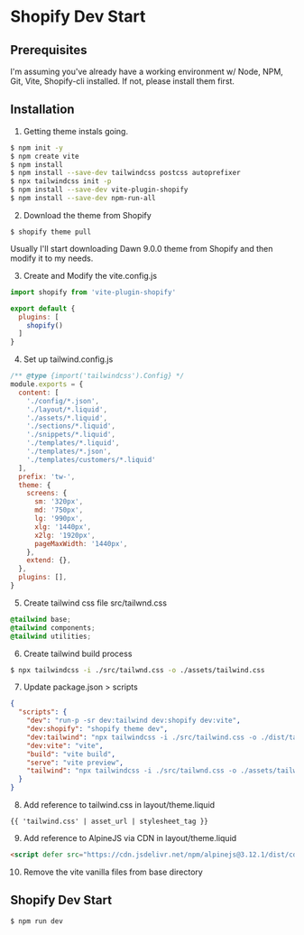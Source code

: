 # Shopify Dev Start

## Prerequisites
I'm assuming you've already have a working environment w/ Node, NPM, Git, Vite, Shopify-cli installed. 
If not, please install them first.

## Installation
1. Getting theme instals going.
```sh
$ npm init -y
$ npm create vite
$ npm install
$ npm install --save-dev tailwindcss postcss autoprefixer
$ npx tailwindcss init -p
$ npm install --save-dev vite-plugin-shopify
$ npm install --save-dev npm-run-all
```
2. Download the theme from Shopify
```
$ shopify theme pull
```
Usually I'll start downloading Dawn 9.0.0 theme from Shopify and then modify it to my needs.

3. Create and Modify the vite.config.js
```js
import shopify from 'vite-plugin-shopify'

export default {
  plugins: [
    shopify()
  ]
}
```
4. Set up tailwind.config.js
```js
/** @type {import('tailwindcss').Config} */
module.exports = {
  content: [
    './config/*.json',
    './layout/*.liquid',
    './assets/*.liquid',
    './sections/*.liquid',
    './snippets/*.liquid',
    './templates/*.liquid',
    './templates/*.json',
    './templates/customers/*.liquid'
  ],
  prefix: 'tw-',
  theme: {
    screens: {
      sm: '320px',
      md: '750px',
      lg: '990px',
      xlg: '1440px',
      x2lg: '1920px',
      pageMaxWidth: '1440px',
    },
    extend: {},
  },
  plugins: [],
}
```
5. Create tailwind css file src/tailwnd.css
```css
@tailwind base;
@tailwind components;
@tailwind utilities;
```
6. Create tailwind build process
```sh
$ npx tailwindcss -i ./src/tailwnd.css -o ./assets/tailwind.css
```
7. Update package.json > scripts
```json
{
  "scripts": {
    "dev": "run-p -sr dev:tailwind dev:shopify dev:vite",
    "dev:shopify": "shopify theme dev", 
    "dev:tailwind": "npx tailwindcss -i ./src/tailwind.css -o ./dist/tailwind.css --watch",
    "dev:vite": "vite", 
    "build": "vite build",
    "serve": "vite preview",
    "tailwind": "npx tailwindcss -i ./src/tailwnd.css -o ./assets/tailwind.css"
  }
}
```
8. Add reference to tailwind.css in layout/theme.liquid
```liquid
{{ 'tailwind.css' | asset_url | stylesheet_tag }}
```
9. Add reference to AlpineJS via CDN in layout/theme.liquid
```html
<script defer src="https://cdn.jsdelivr.net/npm/alpinejs@3.12.1/dist/cdn.min.js"></script>
```
10. Remove the vite vanilla files from base directory

## Shopify Dev Start
```sh
$ npm run dev
```
